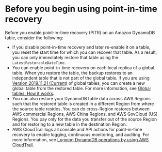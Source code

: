 # Before you begin using point\-in\-time recovery<a name="pointintimerecovery_beforeyoubegin"></a>

Before you enable point\-in\-time recovery \(PITR\) on an Amazon DynamoDB table, consider the following:
+ If you disable point\-in\-time recovery and later re\-enable it on a table, you reset the start time for which you can recover that table\. As a result, you can only immediately restore that table using the `LatestRestorableDateTime`\.
+ You can enable point\-in\-time recovery on each local replica of a global table\. When you restore the table, the backup restores to an independent table that is not part of the global table\. If you are using [Version 2019\.11\.21 \(Current\)](globaltables.V2.md) of global tables, you can create a new global table from the restored table\. For more information, see [Global tables: How it works](V2globaltables_HowItWorks.md)\.
+ You can also restore your DynamoDB table data across AWS Regions such that the restored table is created in a different Region from where the source table resides\. You can do cross\-Region restores between AWS commercial Regions, AWS China Regions, and AWS GovCloud \(US\) Regions\. You pay only for the data you transfer out of the source Region and for restoring to a new table in the destination Region\.
+ AWS CloudTrail logs all console and API actions for point\-in\-time recovery to enable logging, continuous monitoring, and auditing\. For more information, see [Logging DynamoDB operations by using AWS CloudTrail](logging-using-cloudtrail.md)\.